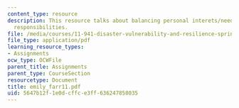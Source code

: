 ```yaml
---
content_type: resource
description: This resource talks about balancing personal interets/needs with social
  responsibilities.
file: /media/courses/11-941-disaster-vulnerability-and-resilience-spring-2005/5647b12f1e0dcffce3ff636247858035_emily_farr11.pdf
file_type: application/pdf
learning_resource_types:
- Assignments
ocw_type: OCWFile
parent_title: Assignments
parent_type: CourseSection
resourcetype: Document
title: emily_farr11.pdf
uid: 5647b12f-1e0d-cffc-e3ff-636247858035
---
```

